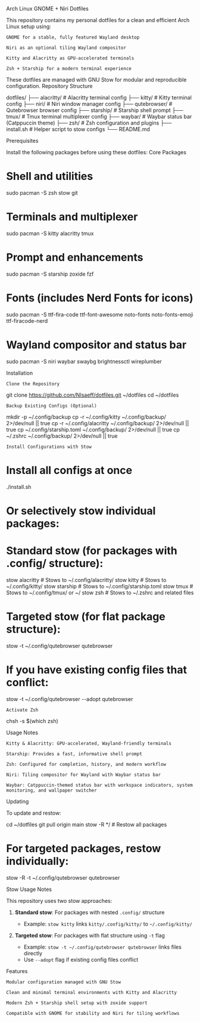 Arch Linux GNOME + Niri Dotfiles

This repository contains my personal dotfiles for a clean and efficient Arch Linux setup using:

    GNOME for a stable, fully featured Wayland desktop

    Niri as an optional tiling Wayland compositor

    Kitty and Alacritty as GPU-accelerated terminals

    Zsh + Starship for a modern terminal experience

These dotfiles are managed with GNU Stow for modular and reproducible configuration.
Repository Structure

dotfiles/
├── alacritty/        # Alacritty terminal config
├── kitty/            # Kitty terminal config
├── niri/             # Niri window manager config
├── qutebrowser/      # Qutebrowser browser config
├── starship/         # Starship shell prompt
├── tmux/             # Tmux terminal multiplexer config
├── waybar/           # Waybar status bar (Catppuccin theme)
├── zsh/              # Zsh configuration and plugins
├── install.sh        # Helper script to stow configs
└── README.md

Prerequisites

Install the following packages before using these dotfiles:
Core Packages

# Shell and utilities
sudo pacman -S zsh stow git

# Terminals and multiplexer
sudo pacman -S kitty alacritty tmux

# Prompt and enhancements
sudo pacman -S starship zoxide fzf

# Fonts (includes Nerd Fonts for icons)
sudo pacman -S ttf-fira-code ttf-font-awesome noto-fonts noto-fonts-emoji ttf-firacode-nerd

# Wayland compositor and status bar
sudo pacman -S niri waybar swaybg brightnessctl wireplumber

Installation

    Clone the Repository

git clone https://github.com/NIsaeff/dotfiles.git ~/dotfiles
cd ~/dotfiles

    Backup Existing Configs (Optional)

mkdir -p ~/.config/backup
cp -r ~/.config/kitty ~/.config/backup/ 2>/dev/null || true
cp -r ~/.config/alacritty ~/.config/backup/ 2>/dev/null || true
cp ~/.config/starship.toml ~/.config/backup/ 2>/dev/null || true
cp ~/.zshrc ~/.config/backup/ 2>/dev/null || true

    Install Configurations with Stow

# Install all configs at once
./install.sh

# Or selectively stow individual packages:

# Standard stow (for packages with .config/ structure):
stow alacritty    # Stows to ~/.config/alacritty/
stow kitty        # Stows to ~/.config/kitty/
stow starship     # Stows to ~/.config/starship.toml
stow tmux         # Stows to ~/.config/tmux/ or ~/
stow zsh          # Stows to ~/.zshrc and related files

# Targeted stow (for flat package structure):
stow -t ~/.config/qutebrowser qutebrowser

# If you have existing config files that conflict:
stow -t ~/.config/qutebrowser --adopt qutebrowser

    Activate Zsh

chsh -s $(which zsh)

Usage Notes

    Kitty & Alacritty: GPU-accelerated, Wayland-friendly terminals

    Starship: Provides a fast, informative shell prompt

    Zsh: Configured for completion, history, and modern workflow

    Niri: Tiling compositor for Wayland with Waybar status bar
    
    Waybar: Catppuccin-themed status bar with workspace indicators, system monitoring, and wallpaper switcher

Updating

To update and restow:

cd ~/dotfiles
git pull origin main
stow -R */      # Restow all packages

# For targeted packages, restow individually:
stow -R -t ~/.config/qutebrowser qutebrowser

Stow Usage Notes

This repository uses two stow approaches:

1. **Standard stow**: For packages with nested `.config/` structure
   - Example: `stow kitty` links `kitty/.config/kitty/` to `~/.config/kitty/`

2. **Targeted stow**: For packages with flat structure using `-t` flag
   - Example: `stow -t ~/.config/qutebrowser qutebrowser` links files directly
   - Use `--adopt` flag if existing config files conflict

Features

    Modular configuration managed with GNU Stow

    Clean and minimal terminal environments with Kitty and Alacritty

    Modern Zsh + Starship shell setup with zoxide support

    Compatible with GNOME for stability and Niri for tiling workflows
